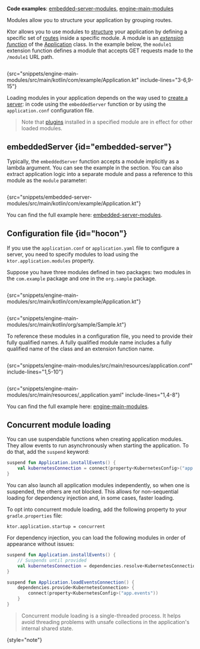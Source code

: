 [//]: # (title: Modules)

<tldr>
<p>
<b>Code examples</b>: 
<a href="https://github.com/ktorio/ktor-documentation/tree/%ktor_version%/codeSnippets/snippets/embedded-server-modules">embedded-server-modules</a>, 
<a href="https://github.com/ktorio/ktor-documentation/tree/%ktor_version%/codeSnippets/snippets/engine-main-modules">engine-main-modules</a>
</p>
</tldr>

<link-summary>Modules allow you to structure your application by grouping routes.</link-summary>

Ktor allows you to use modules to [structure](server-application-structure.md) your application by defining a specific set of [routes](server-routing.md) inside a specific module. A module is an _[extension function](https://kotlinlang.org/docs/extensions.html)_ of the [Application](https://api.ktor.io/ktor-server/ktor-server-core/io.ktor.server.application/-application/index.html) class. In the example below, the `module1` extension function defines a module that accepts GET requests made to the `/module1` URL path.

```kotlin
```
{src="snippets/engine-main-modules/src/main/kotlin/com/example/Application.kt" include-lines="3-6,9-15"}

Loading modules in your application depends on the way used to [create a server](server-create-and-configure.topic): in code using the `embeddedServer` function or by using the `application.conf` configuration file.

> Note that [plugins](server-plugins.md#install) installed in a specified module are in effect for other loaded modules.

## embeddedServer {id="embedded-server"}

Typically, the `embeddedServer` function accepts a module implicitly as a lambda argument. 
You can see the example in the [](server-create-and-configure.topic#embedded-server) section.
You can also extract application logic into a separate module and 
pass a reference to this module as the `module` parameter:

```kotlin
```
{src="snippets/embedded-server-modules/src/main/kotlin/com/example/Application.kt"}

You can find the full example here: [embedded-server-modules](https://github.com/ktorio/ktor-documentation/tree/%ktor_version%/codeSnippets/snippets/embedded-server-modules).



## Configuration file {id="hocon"}

If you use the `application.conf` or `application.yaml` file to configure a server, you need to specify modules to load using the `ktor.application.modules` property. 

Suppose you have three modules defined in two packages: two modules in the `com.example` package and one in the `org.sample` package.

<tabs>
<tab title="Application.kt">

```kotlin
```
{src="snippets/engine-main-modules/src/main/kotlin/com/example/Application.kt"}

</tab>
<tab title="Sample.kt">

```kotlin
```
{src="snippets/engine-main-modules/src/main/kotlin/org/sample/Sample.kt"}

</tab>
</tabs>

To reference these modules in a configuration file, you need to provide their fully qualified names.
A fully qualified module name includes a fully qualified name of the class and an extension function name.

<tabs group="config">
<tab title="application.conf" group-key="hocon">

```shell
```
{src="snippets/engine-main-modules/src/main/resources/application.conf" include-lines="1,5-10"}

</tab>
<tab title="application.yaml" group-key="yaml">

```yaml
```
{src="snippets/engine-main-modules/src/main/resources/_application.yaml" include-lines="1,4-8"}

</tab>
</tabs>

You can find the full example here: [engine-main-modules](https://github.com/ktorio/ktor-documentation/tree/%ktor_version%/codeSnippets/snippets/engine-main-modules).

## Concurrent module loading

You can use suspendable functions when creating application modules. They allow events to run asynchronously when
starting the application. To do that, add the `suspend` keyword:

```kotlin
suspend fun Application.installEvents() {
    val kubernetesConnection = connect(property<KubernetesConfig>("app.events"))
}
```

You can also launch all application modules independently, so when one is suspended, the others are not blocked.
This allows for non-sequential loading for dependency injection and, in some cases, faster loading.

To opt into concurrent module loading, add the following property to your `gradle.properties` file:

```none
ktor.application.startup = concurrent
```

For dependency injection, you can load the following modules in order of appearance without issues:

```kotlin
suspend fun Application.installEvents() {
    // Suspends until provided
    val kubernetesConnection = dependencies.resolve<KubernetesConnection>()
}

suspend fun Application.loadEventsConnection() {
    dependencies.provide<KubernetesConnection> {
        connect(property<KubernetesConfig>("app.events"))
    }
}
```

> Concurrent module loading is a single-threaded process. It helps avoid threading problems with unsafe collections
> in the application's internal shared state.
>
{style="note"}
